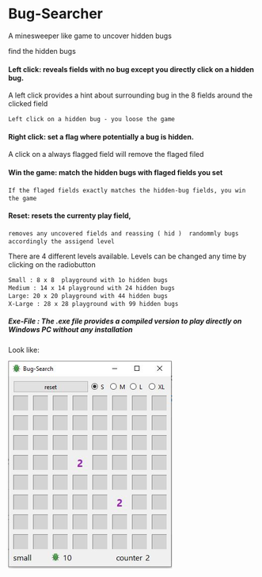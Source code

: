 # Bug-Searcher
A minesweeper like game to uncover hidden bugs

find the hidden bugs

#### Left click: reveals fields with no bug except you directly click on a hidden bug.

A left click provides a hint about surrounding bug in the 8 fields around the clicked field

    Left click on a hidden bug - you loose the game
    
#### Right click: set a flag where potentially a bug is hidden.

A click on a always flagged field will remove the flaged filed

#### Win the game: match the hidden bugs with flaged fields you set

    If the flaged fields exactly matches the hidden-bug fields, you win the game


#### Reset: resets the currenty play field,
    removes any uncovered fields and reassing ( hid )  randommly bugs accordingly the assigend level

There are 4 different levels available. Levels can be changed any time by clicking on the radiobutton

    Small : 8 x 8  playground with 1o hidden bugs
    Medium : 14 x 14 playground with 24 hidden bugs
    Large: 20 x 20 playground with 44 hidden bugs
    X-Large : 28 x 28 playground with 99 hidden bugs

##### Exe-File : The .exe file provides a compiled version to play directly on Windows PC without any installation 

Look like: 

![alt text](https://github.com/uweher/Bug-Searcher/blob/main/example_small.JPG?raw=true)
